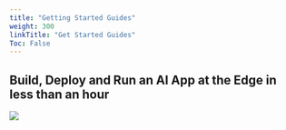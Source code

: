 ```yaml
---
title: "Getting Started Guides"
weight: 300
linkTitle: "Get Started Guides"
Toc: False
---
```


## Build, Deploy and Run an AI App at the Edge in less than an hour

![](/images/Get-started-overview-fpo.jpg)
